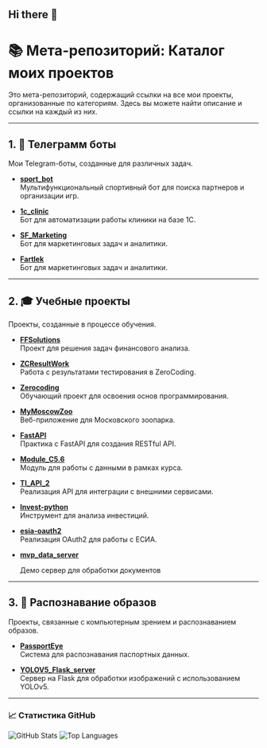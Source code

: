 ## Hi there 👋

# 📚 Мета-репозиторий: Каталог моих проектов

Это мета-репозиторий, содержащий ссылки на все мои проекты, организованные по категориям. Здесь вы можете найти описание и ссылки на каждый из них.

---

## 1. 🤖 Телеграмм боты

Мои Telegram-боты, созданные для различных задач.

- **[sport_bot](https://github.com/Slava-inc/sport_bot)**  
  Мультифункциональный спортивный бот для поиска партнеров и организации игр.

- **[1c_clinic](https://github.com/Slava-inc/1c_clinic)**  
  Бот для автоматизации работы клиники на базе 1С.

- **[SF_Marketing](https://github.com/Slava-inc/SF_Marketing)**  
  Бот для маркетинговых задач и аналитики.

- **[Fartlek](https://github.com/Slava-inc/Fortlek)**  
  Бот для маркетинговых задач и аналитики.
  
---

## 2. 🎓 Учебные проекты

Проекты, созданные в процессе обучения.

- **[FFSolutions](https://github.com/Slava-inc/FFSolutions)**  
  Проект для решения задач финансового анализа.

- **[ZCResultWork](https://github.com/Slava-inc/ZCResultWork)**  
  Работа с результатами тестирования в ZeroCoding.

- **[Zerocoding](https://github.com/Slava-inc/Zerocoding)**  
  Обучающий проект для освоения основ программирования.

- **[MyMoscowZoo](https://github.com/Slava-inc/MyMoscowZoo)**  
  Веб-приложение для Московского зоопарка.

- **[FastAPI](https://github.com/Slava-inc/FastAPI)**  
  Практика с FastAPI для создания RESTful API.

- **[Module_C5.6](https://github.com/Slava-inc/Module_C5.6)**  
  Модуль для работы с данными в рамках курса.

- **[TI_API_2](https://github.com/Slava-inc/TI_API_2)**  
  Реализация API для интеграции с внешними сервисами.

- **[Invest-python](https://github.com/Slava-inc/Invest-python)**  
  Инструмент для анализа инвестиций.

- **[esia-oauth2](https://github.com/Slava-inc/esia-oauth2)**  
  Реализация OAuth2 для работы с ЕСИА.

- **[mvp_data_server](https://github.com/Slava-inc/mvp_data_server)**
  
  Демо сервер для обработки документов
  
---

## 3. 🧠 Распознавание образов

Проекты, связанные с компьютерным зрением и распознаванием образов.

- **[PassportEye](https://github.com/Slava-inc/PassportEye)**  
  Система для распознавания паспортных данных.

- **[YOLOV5_Flask_server](https://github.com/Slava-inc/YOLOV5_Flask_server)**  
  Сервер на Flask для обработки изображений с использованием YOLOv5.

---

### 📈 Статистика GitHub

![GitHub Stats](https://github-readme-stats.vercel.app/api?username=Slava-inc&show_icons=true&theme=dark)
![Top Languages](https://github-readme-stats.vercel.app/api/top-langs/?username=Slava-inc&layout=compact&theme=dark)


